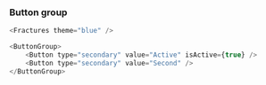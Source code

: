 ### Button group

```js noeditor
<Fractures theme="blue" />
```

```js
<ButtonGroup>
	<Button type="secondary" value="Active" isActive={true} />
	<Button type="secondary" value="Second" />
</ButtonGroup>
```
